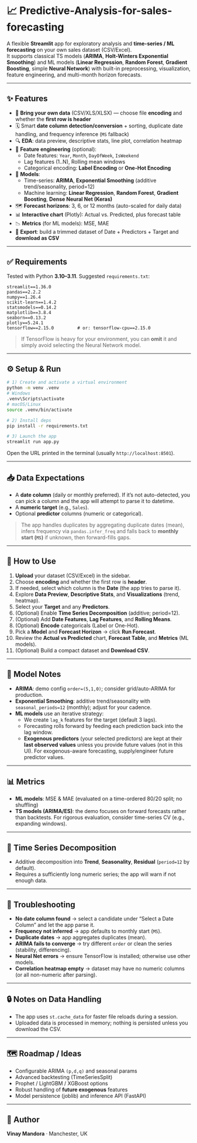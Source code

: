 # 📈 Predictive-Analysis-for-sales-forecasting

A flexible **Streamlit** app for exploratory analysis and **time-series / ML forecasting** on your own sales dataset (CSV/Excel).  
It supports classical TS models (**ARIMA**, **Holt-Winters Exponential Smoothing**) and ML models (**Linear Regression**, **Random Forest**, **Gradient Boosting**, simple **Neural Network**) with built-in preprocessing, visualization, feature engineering, and multi-month horizon forecasts.

---

## ✨ Features

- 🔌 **Bring your own data** (CSV/XLS/XLSX) — choose file **encoding** and whether the **first row is header**
- 🗓️ Smart **date column detection/conversion** + sorting, duplicate date handling, and frequency inference (`MS` fallback)
- 🔍 **EDA**: data preview, descriptive stats, line plot, correlation heatmap
- 🧩 **Feature engineering** (optional):
  - Date features: `Year`, `Month`, `DayOfWeek`, `IsWeekend`
  - Lag features (1..N), Rolling mean windows
  - Categorical encoding: **Label Encoding** or **One-Hot Encoding**
- 🧠 **Models**:
  - Time-series: **ARIMA**, **Exponential Smoothing** (additive trend/seasonality, period=12)
  - Machine learning: **Linear Regression**, **Random Forest**, **Gradient Boosting**, **Dense Neural Net (Keras)**
- 🗺️ **Forecast horizons**: 3, 6, or 12 months (auto-scaled for daily data)
- 📊 **Interactive chart** (Plotly): Actual vs. Predicted, plus forecast table
- 📉 **Metrics** (for ML models): MSE, MAE
- 💾 **Export**: build a trimmed dataset of Date + Predictors + Target and **download as CSV**


---

## ✅ Requirements

Tested with Python **3.10–3.11**. Suggested `requirements.txt`:

```
streamlit==1.36.0
pandas==2.2.2
numpy==1.26.4
scikit-learn==1.4.2
statsmodels==0.14.2
matplotlib==3.8.4
seaborn==0.13.2
plotly==5.24.1
tensorflow==2.15.0         # or: tensorflow-cpu==2.15.0
```

> If TensorFlow is heavy for your environment, you can **omit** it and simply avoid selecting the Neural Network model.

---

## ⚙️ Setup & Run

```bash
# 1) Create and activate a virtual environment
python -m venv .venv
# Windows
.venv\Scripts\activate
# macOS/Linux
source .venv/bin/activate

# 2) Install deps
pip install -r requirements.txt

# 3) Launch the app
streamlit run app.py
```

Open the URL printed in the terminal (usually `http://localhost:8501`).

---

## 📥 Data Expectations

- A **date column** (daily or monthly preferred). If it’s not auto-detected, you can pick a column and the app will attempt to parse it to datetime.
- A **numeric target** (e.g., `Sales`).
- Optional **predictor** columns (numeric or categorical).

> The app handles duplicates by aggregating duplicate dates (mean), infers frequency via `pandas.infer_freq` and falls back to **monthly start (`MS`)** if unknown, then forward-fills gaps.

---

## 🧭 How to Use

1. **Upload** your dataset (CSV/Excel) in the sidebar.
2. Choose **encoding** and whether the first row is **header**.
3. If needed, select which column is the **Date** (the app tries to parse it).
4. Explore **Data Preview**, **Descriptive Stats**, and **Visualizations** (trend, heatmap).
5. Select your **Target** and any **Predictors**.
6. (Optional) Enable **Time Series Decomposition** (additive; period=12).
7. (Optional) Add **Date Features**, **Lag Features**, and **Rolling Means**.
8. (Optional) **Encode** categoricals (Label or One-Hot).
9. Pick a **Model** and **Forecast Horizon** → click **Run Forecast**.
10. Review the **Actual vs Predicted** chart, **Forecast Table**, and **Metrics** (ML models).
11. (Optional) Build a compact dataset and **Download CSV**.

---

## 🧠 Model Notes

- **ARIMA**: demo config `order=(5,1,0)`; consider grid/auto-ARIMA for production.
- **Exponential Smoothing**: additive trend/seasonality with `seasonal_periods=12` (monthly); adjust for your cadence.
- **ML models** use an iterative strategy:
  - We create `lag_k` features for the target (default 3 lags).
  - Forecasting rolls forward by feeding each prediction back into the lag window.
  - **Exogenous predictors** (your selected predictors) are kept at their **last observed values** unless you provide future values (not in this UI). For exogenous-aware forecasting, supply/engineer future predictor values.

---

## 📊 Metrics

- **ML models**: MSE & MAE (evaluated on a time-ordered 80/20 split; no shuffling)
- **TS models (ARIMA/ES)**: the demo focuses on forward forecasts rather than backtests. For rigorous evaluation, consider time-series CV (e.g., expanding windows).

---

## 🧪 Time Series Decomposition

- Additive decomposition into **Trend**, **Seasonality**, **Residual** (`period=12` by default).
- Requires a sufficiently long numeric series; the app will warn if not enough data.

---

## 🧯 Troubleshooting

- **No date column found** → select a candidate under “Select a Date Column” and let the app parse it.
- **Frequency not inferred** → app defaults to monthly start (`MS`).
- **Duplicate dates** → app aggregates duplicates (mean).
- **ARIMA fails to converge** → try different `order` or clean the series (stability, differencing).
- **Neural Net errors** → ensure TensorFlow is installed; otherwise use other models.
- **Correlation heatmap empty** → dataset may have no numeric columns (or all non-numeric after parsing).

---

## 🔒 Notes on Data Handling

- The app uses `st.cache_data` for faster file reloads during a session.
- Uploaded data is processed in memory; nothing is persisted unless you download the CSV.

---

## 🗺️ Roadmap / Ideas

- Configurable ARIMA `(p,d,q)` and seasonal params
- Advanced backtesting (TimeSeriesSplit)
- Prophet / LightGBM / XGBoost options
- Robust handling of **future exogenous** features
- Model persistence (joblib) and inference API (FastAPI)

---

## 👤 Author

**Vinay Mandora** · Manchester, UK
